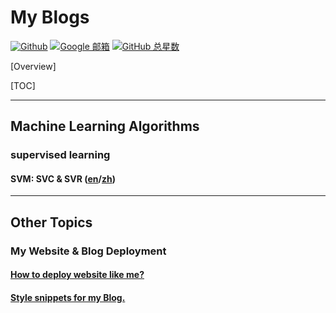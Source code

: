 # My Blogs

[![Github](https://img.shields.io/badge/-Github-333?style=flat&logo=Github&logoColor=white)](https://github.com/HugoPhi) [![Google 邮箱](https://img.shields.io/badge/Email-Google-green?logo=gmail)](mailto:hugonelsonm3@gmail.com) [![GitHub 总星数](https://img.shields.io/github/stars/HugoPhi?style=social)](https://github.com/HugoPhi)



[Overview]

[TOC]



---

## Machine Learning Algorithms

### supervised learning

#### SVM: SVC & SVR ([en](./post/svm/index.html)/[zh](./post/svm/index_zh.html))





---

## Other Topics

### My Website & Blog Deployment

#### [How to deploy website like me?](./post/website_by_gatsby/index.html) 

#### [Style snippets for my Blog.](./post/markdown_snippets/index.html)

